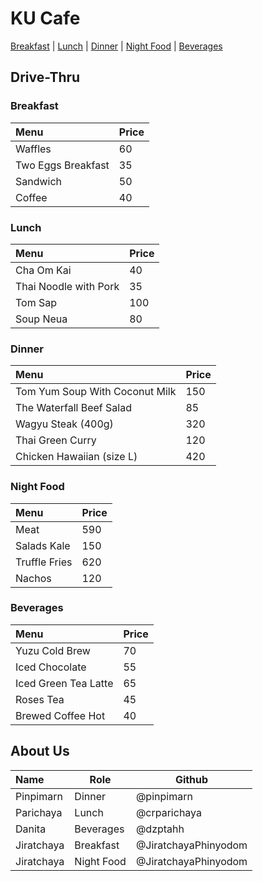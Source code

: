 # KU Cafe

[Breakfast](#Breakfast) | [Lunch](#Lunch) | [Dinner](#Dinner) | [Night Food](#Night-Food) | [Beverages](#Beverages)

## Drive-Thru
### Breakfast

| Menu               | Price |
|:-------------------|-------|
| Waffles            | 60    |
| Two Eggs Breakfast | 35    |
| Sandwich           | 50    |
| Coffee             | 40    |

### Lunch
| Menu                  | Price |
|:----------------------|-------|
| Cha Om Kai            | 40    |
| Thai Noodle with Pork | 35    |
| Tom Sap               | 100   |
| Soup Neua             | 80    |

### Dinner

| Menu                           | Price |
|:-------------------------------|-------|
| Tom Yum Soup With Coconut Milk | 150   |
| The Waterfall Beef Salad       | 85    |
| Wagyu Steak (400g)             | 320   |
| Thai Green Curry               | 120   |
| Chicken Hawaiian (size L)      | 420   |

### Night Food

| Menu                      | Price |
|:--------------------------|-------|
| Meat                      | 590   |
| Salads Kale               | 150   |
| Truffle Fries             | 620   |
| Nachos                    | 120   |

### Beverages

| Menu                     | Price    |
|:-------------------------|----------|
| Yuzu Cold Brew           | 70       |
| Iced Chocolate           | 55       |
| Iced Green Tea Latte     | 65       |
| Roses Tea                | 45       |
| Brewed Coffee Hot        | 40       |

## About Us

| Name       | Role       | Github       |
|:-----------|------------|--------------|
| Pinpimarn  | Dinner     | @pinpimarn   |
| Parichaya  | Lunch      | @crparichaya |
| Danita     | Beverages  | @dzptahh     |
| Jiratchaya | Breakfast  | @JiratchayaPhinyodom            |
| Jiratchaya | Night Food | @JiratchayaPhinyodom            |

